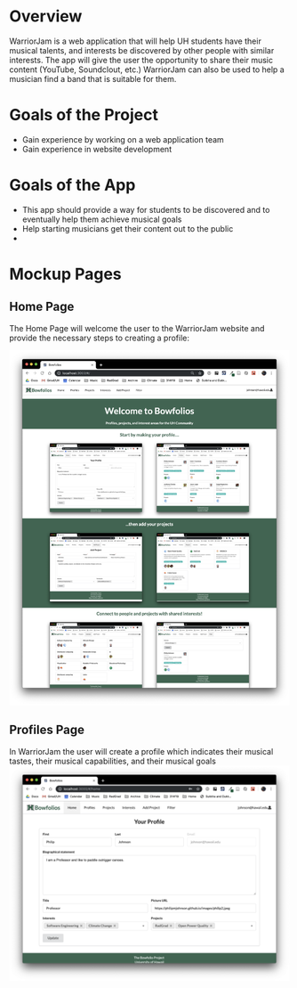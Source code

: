 # Overview 
WarriorJam is a web application that will help UH students have their musical talents, and interests be discovered by other people with similar interests. The app will give the user the opportunity to share their music content (YouTube, Soundclout, etc.) WarriorJam can also be used to help a musician find a band that is suitable for them.  

# Goals of the Project
- Gain experience by working on a web application team
- Gain experience in website development 

# Goals of the App
- This app should provide a way for students to be discovered and to eventually help them achieve musical goals 
- Help starting musicians get their content out to the public
- 

# Mockup Pages 
## Home Page 
The Home Page will welcome the user to the WarriorJam website and provide the necessary steps to creating a profile:  

![](images/landing-page.png)

## Profiles Page

In WarriorJam the user will create a profile which indicates their musical tastes, their musical capabilities, and their musical goals
![](images/home-page.png)


